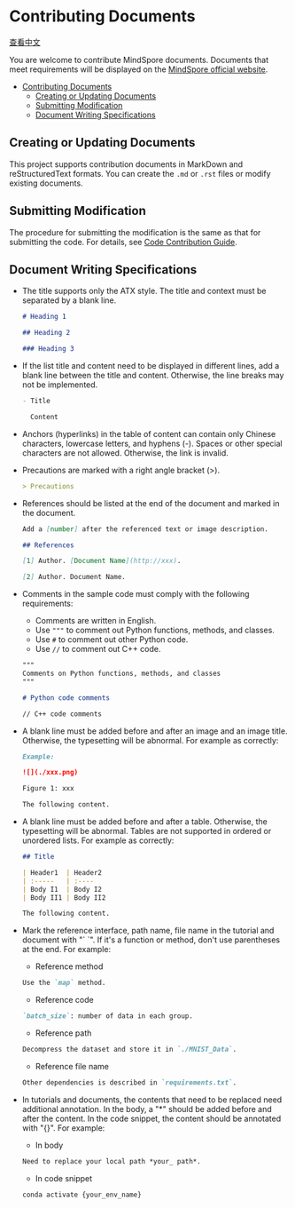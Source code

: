 # Contributing Documents

[查看中文](./CONTRIBUTING_DOC_CN.md)

You are welcome to contribute MindSpore documents. Documents that meet requirements will be displayed on the [MindSpore official website](https://www.mindspore.cn).

<!-- TOC -->

- [Contributing Documents](#contributing-documents)
    - [Creating or Updating Documents](#creating-or-updating-documents)
    - [Submitting Modification](#submitting-modification)
    - [Document Writing Specifications](#document-writing-specifications)

<!-- /TOC -->

## Creating or Updating Documents

This project supports contribution documents in MarkDown and reStructuredText formats. You can create the ```.md``` or ```.rst``` files or modify existing documents.

## Submitting Modification

The procedure for submitting the modification is the same as that for submitting the code. For details, see [Code Contribution Guide](https://gitee.com/mindspore/mindspore/blob/master/CONTRIBUTING.md).

## Document Writing Specifications

- The title supports only the ATX style. The title and context must be separated by a blank line.

  ```markdown
  # Heading 1

  ## Heading 2

  ### Heading 3
  ```

- If the list title and content need to be displayed in different lines, add a blank line between the title and content. Otherwise, the line breaks may not be implemented.

  ```markdown
  - Title

    Content
  ```

- Anchors (hyperlinks) in the table of content can contain only Chinese characters, lowercase letters, and hyphens (-). Spaces or other special characters are not allowed. Otherwise, the link is invalid.

- Precautions are marked with a right angle bracket (>).

  ```markdown
  > Precautions
  ```

- References should be listed at the end of the document and marked in the document.

  ```markdown
  Add a [number] after the referenced text or image description.

  ## References

  [1] Author. [Document Name](http://xxx).

  [2] Author. Document Name.
  ```

- Comments in the sample code must comply with the following requirements:

    - Comments are written in English.
    - Use ```"""``` to comment out Python functions, methods, and classes.
    - Use ```#``` to comment out other Python code.
    - Use ```//``` to comment out C++ code.

  ```markdown
  """
  Comments on Python functions, methods, and classes
  """

  # Python code comments

  // C++ code comments

  ```

- A blank line must be added before and after an image and an image title. Otherwise, the typesetting will be abnormal. For example as correctly:

   ```markdown
  Example:

  ![](./xxx.png)

  Figure 1: xxx

  The following content.
  ```

- A blank line must be added before and after a table. Otherwise, the typesetting will be abnormal. Tables are not supported in ordered or unordered lists. For example as correctly:

  ```markdown
  ## Title

  | Header1  | Header2
  | :-----   | :----
  | Body I1  | Body I2
  | Body II1 | Body II2

  The following content.
  ```

- Mark the reference interface, path name, file name in the tutorial and document with "\` \`". If it's a function or method, don't use parentheses at the end. For example:

    - Reference method

    ```markdown
    Use the `map` method.
    ```

    - Reference code

    ```markdown
    `batch_size`: number of data in each group.
    ```

    - Reference path

    ```markdown
    Decompress the dataset and store it in `./MNIST_Data`.
    ```

    - Reference file name

    ```markdown
    Other dependencies is described in `requirements.txt`.
    ```

- In tutorials and documents, the contents that need to be replaced need additional annotation. In the body, a "*" should be added before and after the content. In the code snippet, the content should be annotated with "{}". For example:

    - In body

    ```markdown
    Need to replace your local path *your_ path*.
    ```

    - In code snippet

    ```markdown
    conda activate {your_env_name}
    ```
